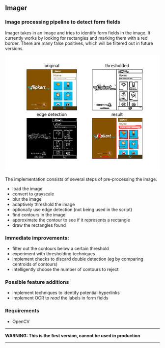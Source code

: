 ## Imager
### Image processing pipeline to detect form fields

Imager takes in an image and tries to identify form fields in the image. It currently works by looking for rectangles and marking them with a red border. 
There are many false positives, which will be filtered out in future versions. 

![alt text](https://github.com/appknox/imager/blob/master/images/demo_output.png "Demonstration")


The implementation consists of several steps of pre-processing the image. 
 - load the image
 - convert to grayscale
 - blur the image
 - adaptively threshold the image
 - optionally use edge detection (not being used in the script)
 - find contours in the image
 - approximate the contour to see if it represents a rectangle
 - draw the rectangles found

### Immediate improvements:
 - filter out the contours below a certain threshold
 - experiment with thresholding techniques
 - implement checks to discard double detection (eg by comparing centroids of contours)
 - intelligently choose the number of contours to reject


### Possible feature additions
 - implement techniques to identify potential hyperlinks
 - implement OCR to _read_ the labels in form fields


### Requirements
 - OpenCV

________

__WARNING: This is the first version, cannot be used in production__

________
